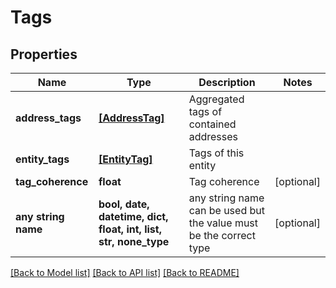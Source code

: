 # Tags


## Properties
Name | Type | Description | Notes
------------ | ------------- | ------------- | -------------
**address_tags** | [**[AddressTag]**](AddressTag.md) | Aggregated tags of contained addresses | 
**entity_tags** | [**[EntityTag]**](EntityTag.md) | Tags of this entity | 
**tag_coherence** | **float** | Tag coherence | [optional] 
**any string name** | **bool, date, datetime, dict, float, int, list, str, none_type** | any string name can be used but the value must be the correct type | [optional]

[[Back to Model list]](../README.md#documentation-for-models) [[Back to API list]](../README.md#documentation-for-api-endpoints) [[Back to README]](../README.md)


